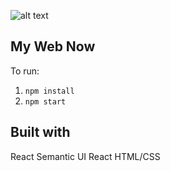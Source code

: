 ![alt text](https://gph.is/g/EG0OqJa)

## My Web Now
 
 To run:
 1. ```npm install```
 2. ``` npm start ```
 
 
 ## Built with 
 
 React
 Semantic UI React
 HTML/CSS
